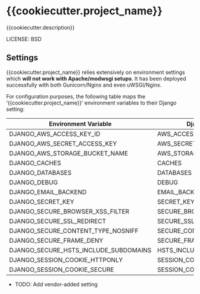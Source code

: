{{cookiecutter.project_name}}
==============================

{{cookiecutter.description}}

LICENSE: BSD

Settings
--------

{{cookiecutter.project_name}} relies extensively on environment
settings which **will not work with Apache/modwsgi setups**. It has
been deployed successfully with both Gunicorn/Nginx and even
uWSGI/Nginx.

For configuration purposes, the following table maps the
‘{{cookiecutter.project_name}}’ environment variables to their Django
setting:

|Environment Variable                    |Django Setting               |Development Default                             |Production Default
|--------------------------------------- | --------------------------- | ---------------------------------------------- | -------------------------------------------
|DJANGO_AWS_ACCESS_KEY_ID                | AWS_ACCESS_KEY_ID           | n/a                                            | raises error
|DJANGO_AWS_SECRET_ACCESS_KEY            | AWS_SECRET_ACCESS_KEY       | n/a                                            | raises error
|DJANGO_AWS_STORAGE_BUCKET_NAME          | AWS_STORAGE_BUCKET_NAME     | n/a                                            | raises error
|DJANGO_CACHES                           | CACHES                      | locmem                                         | memcached
|DJANGO_DATABASES                        | DATABASES                   | See code                                       | See code
|DJANGO_DEBUG                            | DEBUG                       | True                                           | False
|DJANGO_EMAIL_BACKEND                    | EMAIL_BACKEND               | django.core.mail.backends.console.EmailBackend | django.core.mail.backends.smtp.EmailBackend
|DJANGO_SECRET_KEY                       | SECRET_KEY                  | CHANGEME!!!                                    | raises error
|DJANGO_SECURE_BROWSER_XSS_FILTER        | SECURE_BROWSER_XSS_FILTER   | n/a                                            | True
|DJANGO_SECURE_SSL_REDIRECT              | SECURE_SSL_REDIRECT         | n/a                                            | True
|DJANGO_SECURE_CONTENT_TYPE_NOSNIFF      | SECURE_CONTENT_TYPE_NOSNIFF | n/a                                            | True
|DJANGO_SECURE_FRAME_DENY                | SECURE_FRAME_DENY           | n/a                                            | True
|DJANGO_SECURE_HSTS_INCLUDE_SUBDOMAINS   | HSTS_INCLUDE_SUBDOMAINS     | n/a                                            | True
|DJANGO_SESSION_COOKIE_HTTPONLY          | SESSION_COOKIE_HTTPONLY     | n/a                                            | True
|DJANGO_SESSION_COOKIE_SECURE            | SESSION_COOKIE_SECURE       | n/a                                            | False

-   TODO: Add vendor-added setting